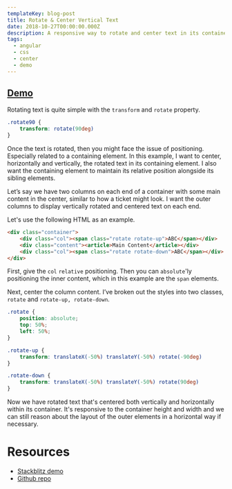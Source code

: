 ```yaml
---
templateKey: blog-post
title: Rotate & Center Vertical Text
date: 2018-10-27T00:00:00.000Z
description: A responsive way to rotate and center text in its container
tags:
  - angular
  - css
  - center
  - demo
---
```


## [Demo](https://stackblitz.com/github/schuchard/rotate-vertical-text-ng)

Rotating text is quite simple with the `transform` and `rotate` property.

```css
.rotate90 {
    transform: rotate(90deg)
}
```

Once the text is rotated, then you might face the issue of positioning. Especially related to a containing element. In this example, I want to center, horizontally and vertically, the rotated text in its containing element. I also want the containing element to maintain its relative position alongside its sibling elements.

Let’s say we have two columns on each end of a container with some main content in the center, similar to how a ticket might look. I want the outer columns to display vertically rotated and centered text on each end.

Let's use the following HTML as an example.

```html
<div class="container">
    <div class="col"><span class="rotate rotate-up">ABC</span></div>
    <div class="content"><article>Main Content</article></div>
    <div class="col"><span class="rotate rotate-down">ABC</span></div>
</div>
```

First, give the `col` `relative` positioning. Then you can `absolute`'ly positioning the inner content, which in this example are the `span` elements.

Next, center the column content. I’ve broken out the styles into two classes, `rotate` and `rotate-up, rotate-down`.

```css
.rotate {
    position: absolute;
    top: 50%;
    left: 50%;
}

.rotate-up {
    transform: translateX(-50%) translateY(-50%) rotate(-90deg)
}

.rotate-down {
    transform: translateX(-50%) translateY(-50%) rotate(90deg)
}
```

Now we have rotated text that's centered both vertically and horizontally within its container. It's responsive to the container height and width and we can still reason about the layout of the outer elements in a horizontal way if necessary.

# Resources

- [Stackblitz demo](https://stackblitz.com/github/schuchard/rotate-vertical-text-ng)
- [Github repo](https://github.com/schuchard/rotate-vertical-text-ng)
